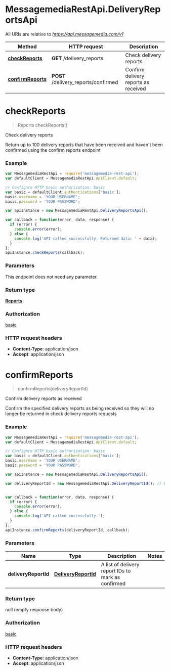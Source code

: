# MessagemediaRestApi.DeliveryReportsApi

All URIs are relative to *https://api.messagemedia.com/v1*

Method | HTTP request | Description
------------- | ------------- | -------------
[**checkReports**](DeliveryReportsApi.md#checkReports) | **GET** /delivery_reports | Check delivery reports
[**confirmReports**](DeliveryReportsApi.md#confirmReports) | **POST** /delivery_reports/confirmed | Confirm delivery reports as received


<a name="checkReports"></a>
# **checkReports**
> Reports checkReports()

Check delivery reports

Return up to 100 delivery reports that have been received and haven&#39;t  been confirmed using the confirm reports endpoint

### Example
```javascript
var MessagemediaRestApi = require('messagemedia-rest-api');
var defaultClient = MessagemediaRestApi.ApiClient.default;

// Configure HTTP basic authorization: basic
var basic = defaultClient.authentications['basic'];
basic.username = 'YOUR USERNAME';
basic.password = 'YOUR PASSWORD';

var apiInstance = new MessagemediaRestApi.DeliveryReportsApi();

var callback = function(error, data, response) {
  if (error) {
    console.error(error);
  } else {
    console.log('API called successfully. Returned data: ' + data);
  }
};
apiInstance.checkReports(callback);
```

### Parameters
This endpoint does not need any parameter.

### Return type

[**Reports**](Reports.md)

### Authorization

[basic](../README.md#basic)

### HTTP request headers

 - **Content-Type**: application/json
 - **Accept**: application/json

<a name="confirmReports"></a>
# **confirmReports**
> confirmReports(deliveryReportId)

Confirm delivery reports as received

Confirm the specified delivery reports as being received so they will no longer be returned in check delivery reports requests

### Example
```javascript
var MessagemediaRestApi = require('messagemedia-rest-api');
var defaultClient = MessagemediaRestApi.ApiClient.default;

// Configure HTTP basic authorization: basic
var basic = defaultClient.authentications['basic'];
basic.username = 'YOUR USERNAME';
basic.password = 'YOUR PASSWORD';

var apiInstance = new MessagemediaRestApi.DeliveryReportsApi();

var deliveryReportId = new MessagemediaRestApi.DeliveryReportId(); // DeliveryReportId | A list of delivery report IDs to mark as confirmed


var callback = function(error, data, response) {
  if (error) {
    console.error(error);
  } else {
    console.log('API called successfully.');
  }
};
apiInstance.confirmReports(deliveryReportId, callback);
```

### Parameters

Name | Type | Description  | Notes
------------- | ------------- | ------------- | -------------
 **deliveryReportId** | [**DeliveryReportId**](DeliveryReportId.md)| A list of delivery report IDs to mark as confirmed | 

### Return type

null (empty response body)

### Authorization

[basic](../README.md#basic)

### HTTP request headers

 - **Content-Type**: application/json
 - **Accept**: application/json

